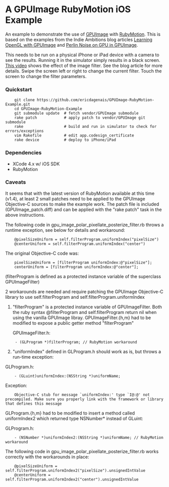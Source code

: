 # A GPUImage RubyMotion iOS Example

An example to demonstrate the use of [GPUImage][GI] with [RubyMotion][RM]. This is based on the examples from the Indie Ambitions blog articles [Learning OpenGL with GPUImage][IA] and [Perlin Noise on GPU in GPUImage][IA2].

This needs to be run on a physical iPhone or iPad device with a camera to see the results. Running it in the simulator simply results in a black screen. [This video][VI] shows the effect of the image filter. See the blog article for more details. Swipe the screen left or right to change the current filter. Touch the screen to change the filter parameters.

### Quickstart

        git clone https://github.com/ericdagenais/GPUImage-RubyMotion-Example.git
        cd GPUImage-RubyMotion-Example
        git submodule update  # fetch vendor/GPUImage submodule
        rake patch            # apply patch to vendor/GPUImage git submodule
        rake                  # build and run in simulator to check for errors/exceptions
        vim Rakefile          # edit app.codesign_certificate
        rake device           # deploy to iPhone/iPad

### Dependencies

* XCode 4.x w/ iOS SDK
* RubyMotion

### Caveats

It seems that with the latest version of RubyMotion available at this time (v1.4), at least 2 small patches need to be applied to the GPUImage Objective-C sources to make the example work. The patch file is included (GPUImage_patch.diff) and can be applied with the "rake patch" task in the above instructions.

The following code in gpu_image_polar_pixellate_posterize_filter.rb throws a runtime exception, see below for details and workaround:

        @pixelSizeUniform = self.filterProgram.uniformIndex("pixelSize")
        @centerUniform = self.filterProgram.uniformIndex("center")

The original Objective-C code was:

        pixelSizeUniform = [filterProgram uniformIndex:@"pixelSize"];
        centerUniform = [filterProgram uniformIndex:@"center"];
  
  (filterProgram is defined as a protected instance variable of the superclass GPUImageFilter)

2 workarounds are needed and require patching the GPUImage Objective-C library to use self.filterProgram and self.filterProgram.uniformIndex

1. "filterProgram" is a protected instance variable of GPUImageFilter. Both the ruby syntax @filterProgram and self.filterProgram return nil when using the vanilla GPUImage libray. GPUImageFilter.{h,m} had to be modified to expose a public getter method "filterProgram"

   GPUImageFilter.h:

        - (GLProgram *)filterProgram; // RubyMotion workaround

2. "uniformIndex" defined in GLProgram.h should work as is, but throws a run-time exception:

  GLProgram.h:

        - (GLuint)uniformIndex:(NSString *)uniformName;

  Exception:

        Objective-C stub for message `uniformIndex:' type `I@:@' not precompiled. Make sure you properly link with the framework or library that defines this message
   
  GLProgram.{h,m} had to be modified to insert a method called uniformIndex2 which returned type NSNumber* instead of GLuint:

  GLProgram.h:

        - (NSNumber *)uniformIndex2:(NSString *)uniformName; // RubyMotion workaround

The following code in gpu_image_polar_pixellate_posterize_filter.rb works correctly with the workarounds in place:

        @pixelSizeUniform = self.filterProgram.uniformIndex2("pixelSize").unsignedIntValue
        @centerUniform = self.filterProgram.uniformIndex2("center").unsignedIntValue


[GI]: https://github.com/BradLarson/GPUImage
[RM]: http://www.rubymotion.com/
[IA]: http://indieambitions.com/idevblogaday/learning-opengl-gpuimage/
[IA2]: http://indieambitions.com/idevblogaday/perlin-noise-gpu-gpuimage/
[VI]: http://www.youtube.com/watch?v=cThYM20wj_M
